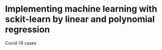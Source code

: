# Implementing machine learning with sckit-learn by linear and polynomial regression
Covid-19 cases
